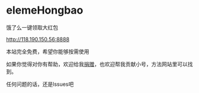 # elemeHongbao
饿了么一键领取大红包

http://118.190.150.56:8888

本站完全免费，希望你能够按需使用

如果你觉得对你有帮助，欢迎给我[捐赠](https://github.com/SzPluto/donate/tree/master)，也欢迎帮我贡献小号，方法网站里可以找到。

任何问题的话，还是lssues吧

